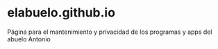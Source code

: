 # elabuelo.github.io
Página para el mantenimiento y privacidad de los programas y apps del abuelo Antonio
